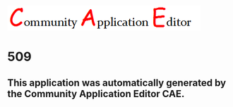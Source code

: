 ![CAE](https://github.com/patricia-cae/CAE-Deployment-Temp/blob/master/img/logo.png)  

509
===================


This application was automatically generated by the Community Application Editor CAE.  
---------------
